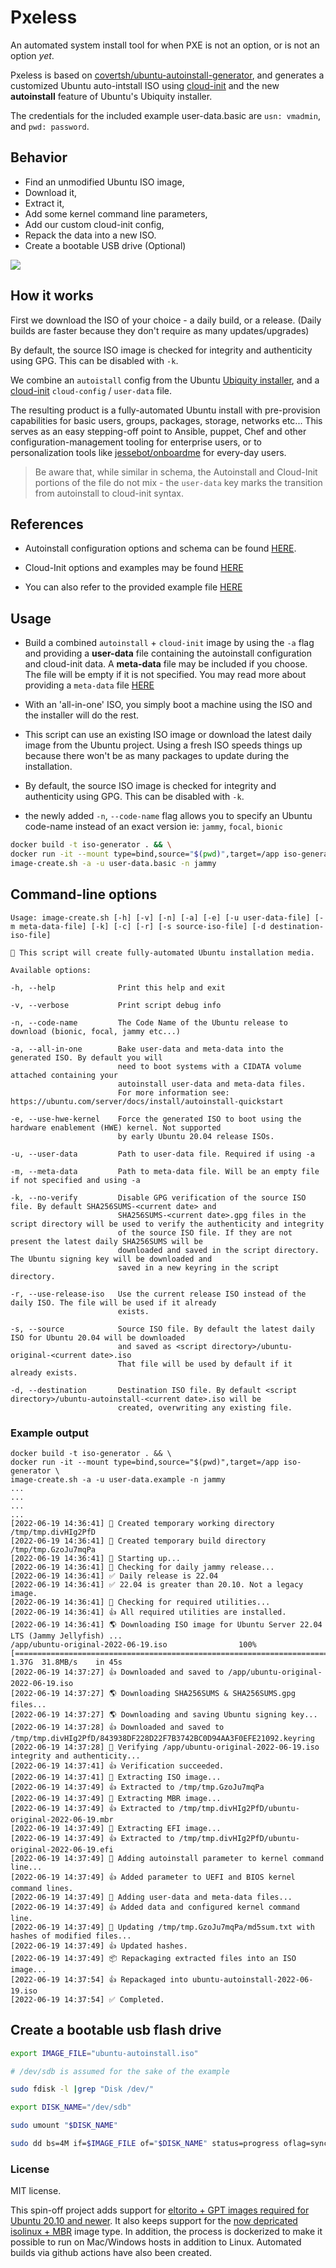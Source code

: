 # Pxeless

An automated system install tool for when PXE is not an option, or is not an option *yet*.

Pxeless is based on [covertsh/ubuntu-autoinstall-generator](https://github.com/covertsh/ubuntu-autoinstall-generator), and generates a customized Ubuntu auto-intstall ISO using [cloud-init](https://cloudinit.readthedocs.io/en/latest/) and the new **autoinstall** feature of Ubuntu's Ubiquity installer. 

The credentials for the included example user-data.basic are `usn: vmadmin`, and `pwd: password`.

## Behavior

 - Find an unmodified Ubuntu ISO image, 
 - Download it, 
 - Extract it, 
 - Add some kernel command line parameters, 
 - Add our custom cloud-init config,
 - Repack the data into a new ISO.
 - Create a bootable USB drive (Optional)
 

<img src="https://raw.githubusercontent.com/cloudymax/pxeless/develop/liveiso.drawio.svg">


## How it works

First we download the ISO of your choice - a daily build, or a release. (Daily builds are faster because they don't require as many updates/upgrades)

By default, the source ISO image is checked for integrity and authenticity using GPG. This can be disabled with ```-k```.

We combine an `autoistall` config from the Ubuntu [Ubiquity installer](https://wiki.ubuntu.com/Ubiquity), and a [cloud-init](https://cloudinit.readthedocs.io/en/latest/) `cloud-config` / `user-data` file. 

The resulting product is a fully-automated Ubuntu install with pre-provision capabilities for basic users, groups, packages, storage, networks etc... This serves as an easy stepping-off point to Ansible, puppet, Chef and other configuration-management tooling for enterprise users, or to personalization tools like [jessebot/onboardme](https://github.com/jessebot/onboardme) for every-day users.

> Be aware that, while similar in schema, the Autoinstall and Cloud-Init portions of the file do not mix - the `user-data` key marks the transition from autoinstall to cloud-init syntax.

## References

- Autoinstall configuration options and schema can be found [HERE](https://ubuntu.com/server/docs/install/autoinstall-reference).

- Cloud-Init options and examples may be found [HERE](https://cloudinit.readthedocs.io/en/latest/index.html)

- You can also refer to the provided example file [HERE](image-creator/user-data.example)

## **Usage**

- Build a combined `autoinstall` + `cloud-init` image by using the ```-a``` flag and providing a **user-data** file containing the autoinstall configuration and cloud-init data.
A **meta-data** file may be included if you choose. The file will be empty if it is not specified. You may read more about providing a `meta-data` file [HERE](https://cloudinit.readthedocs.io/en/latest/topics/instancedata.html)

- With an 'all-in-one' ISO, you simply boot a machine using the ISO and the installer will do the rest.

- This script can use an existing ISO image or download the latest daily image from the Ubuntu project. 
Using a fresh ISO speeds things up because there won't be as many packages to update during the installation.

- By default, the source ISO image is checked for integrity and authenticity using GPG. This can be disabled with `-k`.

- the newly added `-n`, `--code-name` flag allows you to specify an Ubuntu code-name instead of an exact version ie: `jammy`, `focal`, `bionic`

```bash
docker build -t iso-generator . && \
docker run -it --mount type=bind,source="$(pwd)",target=/app iso-generator \
image-create.sh -a -u user-data.basic -n jammy
```

## Command-line options
```
Usage: image-create.sh [-h] [-v] [-n] [-a] [-e] [-u user-data-file] [-m meta-data-file] [-k] [-c] [-r] [-s source-iso-file] [-d destination-iso-file]

💁 This script will create fully-automated Ubuntu installation media.

Available options:

-h, --help              Print this help and exit

-v, --verbose           Print script debug info

-n, --code-name         The Code Name of the Ubuntu release to download (bionic, focal, jammy etc...)

-a, --all-in-one        Bake user-data and meta-data into the generated ISO. By default you will
                        need to boot systems with a CIDATA volume attached containing your
                        autoinstall user-data and meta-data files.
                        For more information see: https://ubuntu.com/server/docs/install/autoinstall-quickstart

-e, --use-hwe-kernel    Force the generated ISO to boot using the hardware enablement (HWE) kernel. Not supported
                        by early Ubuntu 20.04 release ISOs.

-u, --user-data         Path to user-data file. Required if using -a

-m, --meta-data         Path to meta-data file. Will be an empty file if not specified and using -a

-k, --no-verify         Disable GPG verification of the source ISO file. By default SHA256SUMS-<current date> and
                        SHA256SUMS-<current date>.gpg files in the script directory will be used to verify the authenticity and integrity
                        of the source ISO file. If they are not present the latest daily SHA256SUMS will be
                        downloaded and saved in the script directory. The Ubuntu signing key will be downloaded and
                        saved in a new keyring in the script directory.

-r, --use-release-iso   Use the current release ISO instead of the daily ISO. The file will be used if it already
                        exists.

-s, --source            Source ISO file. By default the latest daily ISO for Ubuntu 20.04 will be downloaded
                        and saved as <script directory>/ubuntu-original-<current date>.iso
                        That file will be used by default if it already exists.

-d, --destination       Destination ISO file. By default <script directory>/ubuntu-autoinstall-<current date>.iso will be
                        created, overwriting any existing file.
```


### Example output
```
docker build -t iso-generator . && \
docker run -it --mount type=bind,source="$(pwd)",target=/app iso-generator \
image-create.sh -a -u user-data.example -n jammy
...
...
...
...
[2022-06-19 14:36:41] 📁 Created temporary working directory /tmp/tmp.divHIg2PfD
[2022-06-19 14:36:41] 📁 Created temporary build directory /tmp/tmp.GzoJu7mqPa
[2022-06-19 14:36:41] 👶 Starting up...
[2022-06-19 14:36:41] 🔎 Checking for daily jammy release...
[2022-06-19 14:36:41] ✅ Daily release is 22.04
[2022-06-19 14:36:41] ✅ 22.04 is greater than 20.10. Not a legacy image.
[2022-06-19 14:36:41] 🔎 Checking for required utilities...
[2022-06-19 14:36:41] 👍 All required utilities are installed.
[2022-06-19 14:36:41] 🌎 Downloading ISO image for Ubuntu Server 22.04 LTS (Jammy Jellyfish) ...
/app/ubuntu-original-2022-06-19.iso                100%[===============================================================================================================>]   1.37G  31.8MB/s    in 45s     
[2022-06-19 14:37:27] 👍 Downloaded and saved to /app/ubuntu-original-2022-06-19.iso
[2022-06-19 14:37:27] 🌎 Downloading SHA256SUMS & SHA256SUMS.gpg files...
[2022-06-19 14:37:27] 🌎 Downloading and saving Ubuntu signing key...
[2022-06-19 14:37:28] 👍 Downloaded and saved to /tmp/tmp.divHIg2PfD/843938DF228D22F7B3742BC0D94AA3F0EFE21092.keyring
[2022-06-19 14:37:28] 🔐 Verifying /app/ubuntu-original-2022-06-19.iso integrity and authenticity...
[2022-06-19 14:37:41] 👍 Verification succeeded.
[2022-06-19 14:37:41] 🔧 Extracting ISO image...
[2022-06-19 14:37:49] 👍 Extracted to /tmp/tmp.GzoJu7mqPa
[2022-06-19 14:37:49] 🔧 Extracting MBR image...
[2022-06-19 14:37:49] 👍 Extracted to /tmp/tmp.divHIg2PfD/ubuntu-original-2022-06-19.mbr
[2022-06-19 14:37:49] 🔧 Extracting EFI image...
[2022-06-19 14:37:49] 👍 Extracted to /tmp/tmp.divHIg2PfD/ubuntu-original-2022-06-19.efi
[2022-06-19 14:37:49] 🧩 Adding autoinstall parameter to kernel command line...
[2022-06-19 14:37:49] 👍 Added parameter to UEFI and BIOS kernel command lines.
[2022-06-19 14:37:49] 🧩 Adding user-data and meta-data files...
[2022-06-19 14:37:49] 👍 Added data and configured kernel command line.
[2022-06-19 14:37:49] 👷 Updating /tmp/tmp.GzoJu7mqPa/md5sum.txt with hashes of modified files...
[2022-06-19 14:37:49] 👍 Updated hashes.
[2022-06-19 14:37:49] 📦 Repackaging extracted files into an ISO image...
[2022-06-19 14:37:54] 👍 Repackaged into ubuntu-autoinstall-2022-06-19.iso
[2022-06-19 14:37:54] ✅ Completed.
```

## Create a bootable usb flash drive

```zsh
export IMAGE_FILE="ubuntu-autoinstall.iso"
```

 ```zsh
 # /dev/sdb is assumed for the sake of the example

 sudo fdisk -l |grep "Disk /dev/"

 export DISK_NAME="/dev/sdb"

 sudo umount "$DISK_NAME"

 sudo dd bs=4M if=$IMAGE_FILE of="$DISK_NAME" status=progress oflag=sync
```

### License
MIT license.

This spin-off project adds support for [eltorito + GPT images required for Ubuntu 20.10 and newer](https://askubuntu.com/questions/1289400/remaster-installation-image-for-ubuntu-20-10). It also keeps support for the [now depricated isolinux + MBR](https://archive.org/details/ubuntukylin2104-201214-daily) image type. In addition, the process is dockerized to make it possible to run on Mac/Windows hosts in addition to Linux. Automated builds via github actions have also been created.
